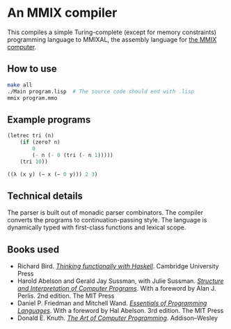 # An MMIX compiler

This compiles a simple Turing-complete (except for memory constraints) programming language to MMIXAL, the assembly language for [the MMIX computer](http://mmix.cs.hm.edu).

## How to use
```sh
make all
./Main program.lisp  # The source code should end with .lisp
mmix program.mmo
```

## Example programs
```lisp
(letrec tri (n)
	(if (zero? n)
		0
		(- n (- 0 (tri (- n 1)))))
	(tri 10))
```
```lisp
((λ (x y) (− x (− 0 y))) 2 3)
```

## Technical details
The parser is built out of monadic parser combinators.
The compiler converts the programs to continuation-passing style.
The language is dynamically typed with first-class functions and lexical scope.

## Books used
- Richard Bird. [*Thinking functionally with Haskell*](https://www.cambridge.org/gb/academic/subjects/computer-science/programming-languages-and-applied-logic/thinking-functionally-haskell?format=HB&isbn=9781107087200). Cambridge University Press
- Harold Abelson and Gerald Jay Sussman, with Julie Sussman. [*Structure and Interpretation of Computer Programs*](https://mitpress.mit.edu/sites/default/files/sicp/index.html). With a foreword by Alan J. Perlis. 2nd edition. The MIT Press
- Daniel P. Friedman and Mitchell Wand. [*Essentials of Programming Languages*](https://eopl3.com). With a foreword by Hal Abelson. 3rd edition. The MIT Press
- Donald E. Knuth. [*The Art of Computer Programming*](https://www-cs-faculty.stanford.edu/~knuth/taocp.html). Addison–Wesley
